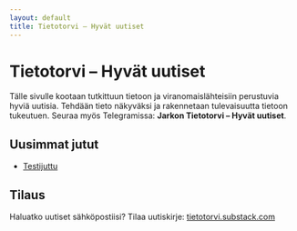 ```yaml
---
layout: default
title: Tietotorvi – Hyvät uutiset
---
```


<link rel="stylesheet" href="/assets/style.css?v=1">

# Tietotorvi – Hyvät uutiset

Tälle sivulle kootaan tutkittuun tietoon ja viranomaislähteisiin perustuvia hyviä uutisia.
Tehdään tieto näkyväksi ja rakennetaan tulevaisuutta tietoon tukeutuen.
Seuraa myös Telegramissa: **Jarkon Tietotorvi – Hyvät uutiset**.

## Uusimmat jutut

- [Testijuttu](/posts/2025-09-08-testijuttu.md)

## Tilaus
Haluatko uutiset sähköpostiisi? Tilaa uutiskirje: [tietotorvi.substack.com](https://tietotorvi.substack.com)
